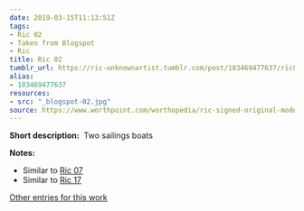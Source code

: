 ```yaml
---
date: 2019-03-15T11:13:51Z
tags:
- Ric 02
- Taken from Blogspot
- Ric
title: Ric 02
tumblr_url: https://ric-unknownartist.tumblr.com/post/183469477637/ric02
alias:
- 183469477637
resources:
- src: "_blogspot-02.jpg"
source: https://www.worthpoint.com/worthopedia/ric-signed-original-modernist-etching-307017596
---
```


**Short description:** &nbsp;Two sailings boats

**Notes:** &nbsp;

- Similar to [Ric 07](/tags/Ric-07)
- Similar to [Ric 17](/tags/Ric-17)

[Other entries for this work](/tags/Ric-02)
